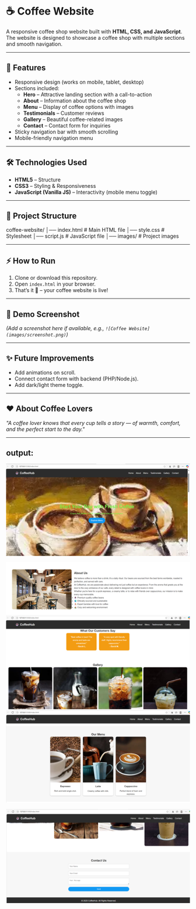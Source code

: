  # ☕ Coffee Website  
 
A responsive coffee shop website built with **HTML, CSS, and JavaScript**.  
The website is designed to showcase a coffee shop with multiple sections and smooth navigation.   

---     
     
## 🚀 Features       
- Responsive design (works on mobile, tablet, desktop)   
- Sections included:  
  - **Hero** – Attractive landing section with a call-to-action   
  - **About** – Information about the coffee shop  
  - **Menu** – Display of coffee options with images  
  - **Testimonials** – Customer reviews  
  - **Gallery** – Beautiful coffee-related images  
  - **Contact** – Contact form for inquiries   
- Sticky navigation bar with smooth scrolling  
- Mobile-friendly navigation menu  

---

## 🛠️ Technologies Used  
- **HTML5** – Structure  
- **CSS3** – Styling & Responsiveness  
- **JavaScript (Vanilla JS)** – Interactivity (mobile menu toggle)  

---

## 📂 Project Structure  
coffee-website/
│── index.html # Main HTML file
│── style.css # Stylesheet
│── script.js # JavaScript file
│── images/ # Project images


---

## ⚡ How to Run  
1. Clone or download this repository.  
2. Open `index.html` in your browser.  
3. That’s it 🎉 – your coffee website is live!  

---

## 🎨 Demo Screenshot  
*(Add a screenshot here if available, e.g., `![Coffee Website](images/screenshot.png)`)*
  
---

## ✨ Future Improvements  
- Add animations on scroll.  
- Connect contact form with backend (PHP/Node.js).  
- Add dark/light theme toggle.  

---

## ❤️ About Coffee Lovers  
*"A coffee lover knows that every cup tells a story — of warmth, comfort, and the perfect start to the day."*  

---

## output:

![](https://github.com/Rachana16-2004/Coffee-House/blob/main/Screenshot%202025-08-26%20164537.png?raw=true)

![](https://github.com/Rachana16-2004/Coffee-House/blob/main/Screenshot%202025-08-26%20164613.png?raw=true)
![](https://github.com/Rachana16-2004/Coffee-House/blob/main/Screenshot%202025-08-26%20164744.png?raw=true)
![](https://github.com/Rachana16-2004/Coffee-House/blob/main/Screenshot%202025-08-26%20164640.png?raw=true)

![](https://github.com/Rachana16-2004/Coffee-House/blob/main/Screenshot%202025-08-26%20164721.png?raw=true)


